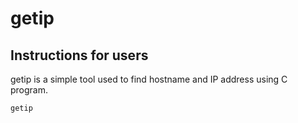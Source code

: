 # getip #

## Instructions for users ##

getip is a simple tool used to find hostname and IP address using C program.

```
getip
```
